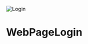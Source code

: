 ![Login](https://user-images.githubusercontent.com/100968485/211957894-19763b71-2bb6-4604-a66d-7162f5e1a7e0.png)
# WebPageLogin
